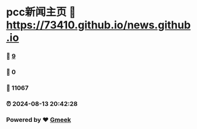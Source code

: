 # pcc新闻主页 :link: https://73410.github.io/news.github.io 
### :page_facing_up: [9](https://73410.github.io/news.github.io/tag.html) 
### :speech_balloon: 0 
### :hibiscus: 11067 
### :alarm_clock: 2024-08-13 20:42:28 
### Powered by :heart: [Gmeek](https://github.com/Meekdai/Gmeek)
